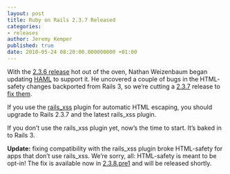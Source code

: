```yaml
---
layout: post
title: Ruby on Rails 2.3.7 Released
categories:
- releases
author: Jeremy Kemper
published: true
date: 2010-05-24 08:20:00.000000000 +01:00
---
```

<p>With the <a href="http://weblog.rubyonrails.org/2010/5/23/ruby-on-rails-2-3-6-released">2.3.6 release</a> hot out of the oven, Nathan Weizenbaum began updating <a href="http://haml-lang.com/"><span class="caps">HAML</span></a> to support it. He uncovered a couple of bugs in the <span class="caps">HTML</span>-safety changes backported from Rails 3, so we&#8217;re cutting a <a href="http://rubygems.org/gems/rails/versions/2.3.7">2.3.7</a> release to <a href="http://github.com/rails/rails/compare/v2.3.6...v2.3.7">fix them</a>.</p>
<p>If you use the <a href="http://github.com/rails/rails_xss#readme">rails_xss</a> plugin for automatic <span class="caps">HTML</span> escaping, you should upgrade to Rails 2.3.7 and the latest rails_xss plugin.</p>
<p>If you don&#8217;t use the rails_xss plugin yet, now&#8217;s the time to start. It&#8217;s baked in to Rails 3.</p>
<p><strong>Update:</strong> fixing compatibility with the rails_xss plugin broke <span class="caps">HTML</span>-safety for apps that don&#8217;t use rails_xss. We&#8217;re sorry, all: <span class="caps">HTML</span>-safety is meant to be opt-in! The fix is available now in <a href="http://rubygems.org/gems/rails/versions/2.3.8.pre1">2.3.8.pre1</a> and will be released shortly.</p>